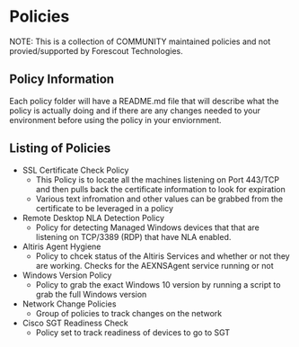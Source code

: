 # Policies

NOTE: This is a collection of COMMUNITY maintained policies and not provied/supported by Forescout Technologies.

## Policy Information

Each policy folder will have a README.md file that will describe what the policy is actually doing and if there are any changes needed to your environment before using the policy in your enviornment.

## Listing of Policies

- SSL Certificate Check Policy
  - This Policy is to locate all the machines listening on Port 443/TCP and then pulls back the certificate information to look for expiration
  - Various text infromation and other values can be grabbed from the certificate to be leveraged in a policy
- Remote Desktop NLA Detection Policy
  - Policy for detecting Managed Windows devices that that are listening on TCP/3389 (RDP) that have NLA enabled.
- Altiris Agent Hygiene
  - Policy to chcek status of the Altiris Services and whether or not they are working. Checks for the AEXNSAgent service running or not
- Windows Version Policy
  - Policy to grab the exact Windows 10 version by running a script to grab the full Windows version
- Network Change Policies
  - Group of policies to track changes on the network
- Cisco SGT Readiness Check
  - Policy set to track readiness of devices to go to SGT
